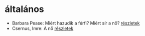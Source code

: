 # általános

- Barbara Pease: Miért hazudik a férfi? Miért sír a nő? [részletek](_details/Barbara%20Pease.md#id_5)
- Csernus, Imre: A nő [részletek](_details/Csernus%2C%20Imre.md#id_16)